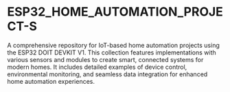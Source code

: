 # ESP32_HOME_AUTOMATION_PROJECT-S
A comprehensive repository for IoT-based home automation projects using the ESP32 DOIT DEVKIT V1. This collection features implementations with various sensors and modules to create smart, connected systems for modern homes. It includes detailed examples of device control, environmental monitoring, and seamless data integration for enhanced home automation experiences.
